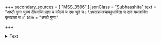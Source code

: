 +++
secondary_sources = [ "MSS_3596",]
jsonClass = "Subhaashita"
text = "अष्टौ गुणाः पुरुषं दीपयन्ति प्रज्ञा च कौल्यं च दमः श्रुतं च।  \nपराक्रमश्चाबहुभाषिता च दानं यथाशक्ति कृतज्ञता च॥"
title = "अष्टौ गुणाः"

+++

<details><summary>Text</summary>

अष्टौ गुणाः पुरुषं दीपयन्ति प्रज्ञा च कौल्यं च दमः श्रुतं च।  
पराक्रमश्चाबहुभाषिता च दानं यथाशक्ति कृतज्ञता च॥
</details>
